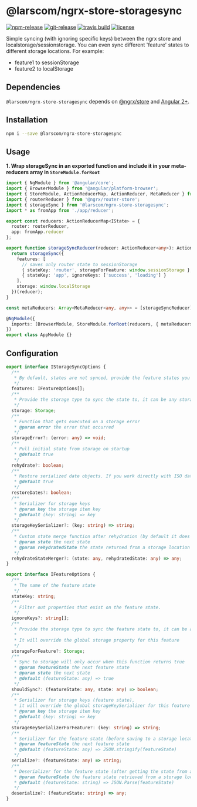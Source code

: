 # @larscom/ngrx-store-storagesync

[![npm-release](https://img.shields.io/npm/v/@larscom/ngrx-store-storagesync.svg?label=npm%20release)](https://www.npmjs.com/package/@larscom/ngrx-store-storagesync)
[![git-release](https://img.shields.io/github/tag/larscom/ngrx-store-storagesync.svg?label=git%20release)](https://www.npmjs.com/package/@larscom/ngrx-store-storagesync)
[![travis build](https://img.shields.io/travis/com/larscom/ngrx-store-storagesync/master.svg?label=build%20%28master%29)](https://travis-ci.com/larscom/ngrx-store-storagesync/builds)
[![license](https://img.shields.io/npm/l/@larscom/ngrx-store-storagesync.svg)](https://github.com/larscom/ngrx-store-storagesync/blob/master/LICENSE)

Simple syncing (with ignoring specific keys) between the ngrx store and localstorage/sessionstorage.
You can even sync different 'feature' states to different storage locations.
For example:
- feature1 to sessionStorage
- feature2 to localStorage


## Dependencies

`@larscom/ngrx-store-storagesync` depends on [@ngrx/store](https://github.com/ngrx/store) and [Angular 2+](https://github.com/angular/angular).

## Installation

```bash
npm i --save @larscom/ngrx-store-storagesync
```

## Usage

**1. Wrap storageSync in an exported function and include it in your meta-reducers array in `StoreModule.forRoot`**

```ts
import { NgModule } from '@angular/core';
import { BrowserModule } from '@angular/platform-browser';
import { StoreModule, ActionReducerMap, ActionReducer, MetaReducer } from '@ngrx/store';
import { routerReducer } from '@ngrx/router-store';
import { storageSync } from '@larscom/ngrx-store-storagesync';
import * as fromApp from './app/reducer';

export const reducers: ActionReducerMap<IState> = {
  router: routerReducer,
  app: fromApp.reducer
};

export function storageSyncReducer(reducer: ActionReducer<any>): ActionReducer<any> {
  return storageSync({
    features: [
      // saves only router state to sessionStorage
      { stateKey: 'router', storageForFeature: window.sessionStorage },
      { stateKey: 'app', ignoreKeys: ['success', 'loading'] }
    ],
    storage: window.localStorage
  })(reducer);
}

const metaReducers: Array<MetaReducer<any, any>> = [storageSyncReducer];

@NgModule({
  imports: [BrowserModule, StoreModule.forRoot(reducers, { metaReducers })]
})
export class AppModule {}
```

## Configuration

```ts
export interface IStorageSyncOptions {
  /**
   * By default, states are not synced, provide the feature states you want to sync.
   */
  features: IFeatureOptions[];
  /**
   * Provide the storage type to sync the state to, it can be any storage which implements the 'Storage' interface.
   */
  storage: Storage;
  /**
   * Function that gets executed on a storage error
   * @param error the error that occurred
   */
  storageError?: (error: any) => void;
  /**
   * Pull initial state from storage on startup
   * @default true
   */
  rehydrate?: boolean;
  /**
   * Restore serialized date objects. If you work directly with ISO date strings, set this to false
   * @default true
   */
  restoreDates?: boolean;
  /**
   * Serializer for storage keys
   * @param key the storage item key
   * @default (key: string) => key
   */
  storageKeySerializer?: (key: string) => string;
  /**
   * Custom state merge function after rehydration (by default it does a deep merge)
   * @param state the next state
   * @param rehydratedState the state returned from a storage location
   */
  rehydrateStateMerger?: (state: any, rehydratedState: any) => any;
}
```

```ts
export interface IFeatureOptions {
  /**
   * The name of the feature state
   */
  stateKey: string;
  /**
   * Filter out properties that exist on the feature state.
   */
  ignoreKeys?: string[];
  /**
   * Provide the storage type to sync the feature state to, it can be any storage which implements the 'Storage' interface.
   * 
   * It will override the global storage property for this feature
   */
  storageForFeature?: Storage;
  /**
   * Sync to storage will only occur when this function returns true
   * @param featureState the next feature state
   * @param state the next state
   * @default (featureState: any) => true
   */
  shouldSync?: (featureState: any, state: any) => boolean;
  /**
   * Serializer for storage keys (feature state),
   * it will override the global storageKeySerializer for this feature
   * @param key the storage item key
   * @default (key: string) => key
   */
  storageKeySerializerForFeature?: (key: string) => string;
  /**
   * Serializer for the feature state (before saving to a storage location)
   * @param featureState the next feature state
   * @default (featureState: any) => JSON.stringify(featureState)
   */
  serialize?: (featureState: any) => string;
  /**
   * Deserializer for the feature state (after getting the state from a storage location)
   * @param featureState the feature state retrieved from a storage location
   * @default (featureState: string) => JSON.Parse(featureState)
   */
  deserialize?: (featureState: string) => any;
}
```
